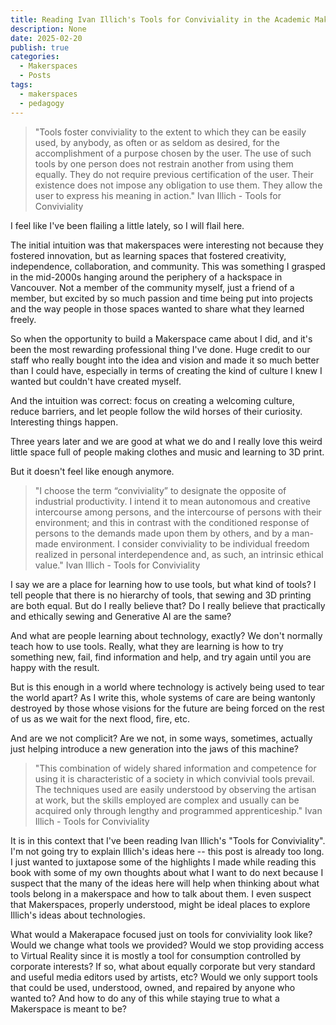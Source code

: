 ```yaml
---
title: Reading Ivan Illich's Tools for Conviviality in the Academic Makerspace
description: None
date: 2025-02-20
publish: true
categories:
  - Makerspaces
  - Posts
tags:
  - makerspaces
  - pedagogy
---
```



> "Tools foster conviviality to the extent to which they can be easily used, by anybody, as often or as seldom as desired, for the accomplishment of a purpose chosen by the user. The use of such tools by one person does not restrain another from using them equally. They do not require previous certification of the user. Their existence does not impose any obligation to use them. They allow the user to express his meaning in action." Ivan Illich - Tools for Conviviality

I feel like I've been flailing a little lately, so I will flail here.

The initial intuition was that makerspaces were interesting not because they fostered innovation, but as learning spaces that fostered creativity, independence, collaboration, and community. This was something I grasped in the mid-2000s hanging around the periphery of a hackspace in Vancouver. Not a member of the community myself, just a friend of a member, but excited by so much passion and time being put into projects and the way people in those spaces wanted to share what they learned freely.

So when the opportunity to build a Makerspace came about I did, and it's been the most rewarding professional thing I've done. Huge credit to our staff who really bought into the idea and vision and made it so much better than I could have, especially in terms of creating the kind of culture I knew I wanted but couldn't have created myself.

And the intuition was correct: focus on creating a welcoming culture, reduce barriers, and let people follow the wild horses of their curiosity. Interesting things happen.

Three years later and we are good at what we do and I really love this weird little space full of people making clothes and music and learning to 3D print. 

But it doesn't feel like enough anymore.

> "I choose the term “conviviality” to designate the opposite of industrial productivity. I intend it to mean autonomous and creative intercourse among persons, and the intercourse of persons with their environment; and this in contrast with the conditioned response of persons to the demands made upon them by others, and by a man-made environment. I consider conviviality to be individual freedom realized in personal interdependence and, as such, an intrinsic ethical value." Ivan Illich - Tools for Conviviality

I say we are a place for learning how to use tools, but what kind of tools? I tell people that there is no hierarchy of tools, that sewing and 3D printing are both equal. But do I really believe that? Do I really believe that practically and ethically sewing and Generative AI are the same?

And what are people learning about technology, exactly? We don't normally teach how to use tools. Really, what they are learning is how to try something new, fail, find information and help, and try again until you are happy with the result. 

But is this enough in a world where technology is actively being used to tear the world apart? As I write this, whole systems of care are being wantonly destroyed by those whose visions for the future are being forced on the rest of us as we wait for the next flood, fire, etc. 

And are we not complicit? Are we not, in some ways, sometimes, actually just helping introduce a new generation into the jaws of this machine? 

> "This combination of widely shared information and competence for using it is characteristic of a society in which convivial tools prevail. The techniques used are easily understood by observing the artisan at work, but the skills employed are complex and usually can be acquired only through lengthy and programmed apprenticeship." Ivan Illich - Tools for Conviviality

It is in this context that I've been reading Ivan Illich's "Tools for Conviviality". I'm not going try to explain Illich's ideas here -- this post is already too long. I just wanted to juxtapose some of the highlights I made while reading this book with some of my own thoughts about what I want to do next because I suspect that the many of the ideas here will help when thinking about what tools belong in a makerspace and how to talk about them. I even suspect that Makerspaces, properly understood, might be ideal places to explore Illich's ideas about technologies. 

What would a Makerapace focused just on tools for conviviality look like? Would we change what tools we provided? Would we stop providing access to Virtual Reality since it is mostly a tool for consumption controlled by corporate interests? If so, what about equally corporate but very standard and useful media editors used by artists, etc? Would we only support tools that could be used, understood, owned, and repaired by anyone who wanted to? And how to do any of this while staying true to what a Makerspace is meant to be? 